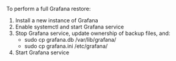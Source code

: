 To perform a full Grafana restore:

1.  Install a new instance of Grafana
2.  Enable systemctl and start Grafana service
3.  Stop Grafana service, update ownership of backup files, and:
      - sudo cp grafana.db /var/lib/grafana/
      - sudo cp grafana.ini /etc/grafana/
4.  Start Grafana service
